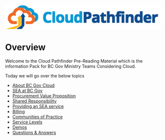 ![logo called Cloud Pathfinder](./images/cpf_logo.png)

# Overview
Welcome to the Cloud Pathfinder Pre-Reading Material which is the information Pack for BC Gov Ministry Teams Considering Cloud.

Today we will go over the below topics


* [About BC Gov Cloud](./000100_About_bcgov_cloud.md)
* [SEA at BC Gov](./000200_sea-at-bc-Gov.md)
* [Procurement Value Proposition](./000300_procurement_value_proposition.md)
* [Shared Responsibility](./000400_shared_responsibility_model.md)
* [Providing an SEA service](./000500_Providing_an_sea_service.md)
* [Billing](./000600_billing.md)
* [Communities of Practice](./000700_communities_of_practise.md)
* [Service Levels](./000800_service_levels.md)
* [Demos](./000900_demo.md)
* [Questions & Answers](./0001000_questions.md)